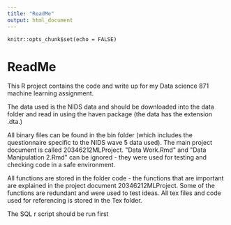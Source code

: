 ```yaml
---
title: "ReadMe"
output: html_document
---
```


```{r setup, include=FALSE}
knitr::opts_chunk$set(echo = FALSE)
```
# ReadMe

This R project contains the code and write up for my Data science 871 machine learning assignment.

The data used is the NIDS data and should be downloaded into the data folder and read in using the haven package  (the data has the extension .dta.)

All binary files can be found in the bin folder (which includes the questionnaire specific to the NIDS wave 5 data used).
The main project document is called 20346212MLProject.
"Data Work.Rmd" and "Data Manipulation 2.Rmd" can be ignored - they were used for testing and checking code in a safe environment.

All functions are stored in the folder code - the functions that are important are explained in the project document 20346212MLProject. Some of the functions are redundant and were used to test ideas.
All tex files and code used for referencing is stored in the Tex folder.

The SQL r script should be run first

